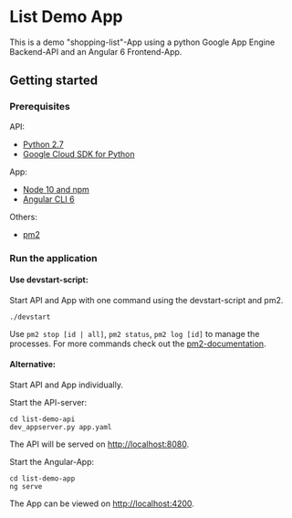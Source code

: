 # List Demo App

This is a demo "shopping-list"-App using a python Google App Engine Backend-API and an Angular 6 Frontend-App.

## Getting started

### Prerequisites

API:
 - [Python 2.7](https://docs.python.org/2.7/) 
 - [Google Cloud SDK for Python](https://cloud.google.com/appengine/docs/standard/python/download)
 
App:
 - [Node 10 and npm](https://nodejs.org/en/)
 - [Angular CLI 6](https://cli.angular.io)
 
Others:
 - [pm2](https://pm2.io/doc/en/runtime/quick-start/)

### Run the application

#### Use devstart-script:
Start API and App with one command using the devstart-script and pm2.
```
./devstart
```
Use ```pm2 stop [id | all]```, ```pm2 status```, ```pm2 log [id]``` to manage the processes. For more commands check out the [pm2-documentation](https://pm2.io/doc/en/runtime/quick-start/).

#### Alternative:
Start API and App individually.

Start the API-server:
```
cd list-demo-api
dev_appserver.py app.yaml
```
The API will be served on [http://localhost:8080](http://localhost:8080).

Start the Angular-App:
```
cd list-demo-app
ng serve
```
The App can be viewed on [http://localhost:4200](http://localhost:4200).